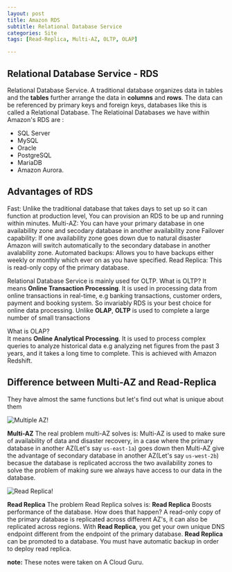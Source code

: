 ```yaml
---
layout: post
title: Amazon RDS
subtitle: Relational Database Service
categories: Site
tags: [Read-Replica, Multi-AZ, OLTP, OLAP]

---
```

##  Relational Database Service - RDS
Relational Database Service.
A traditional database organizes data in tables and the **tables** further arrange the data in **columns**  and **rows**.
The data can be referenced by primary keys and foreign keys, databases like this is called a Relational Database.
The Relatioinal Databases we have within Amazon's RDS are : <br/>
- SQL Server
- MySQL
- Oracle 
- PostgreSQL
- MariaDB
- Amazon Aurora.

## Advantages of RDS 
Fast: Unlike the traditional database that takes days to set up so it can function at production level, You can provision an RDS to be up and running within minutes.
Multi-AZ: You can have your primary database in one availability zone and secodary database in another availability zone
Failover capability: If one availability zone goes down due to natural disaster Amazon will switch automatically to the secondary database in another avalability zone.
Automated backups: Allows you to have backups either weekly or monthly which ever on as you have specified.
Read Replica: This is read-only copy of the primary database. 

Relational Database Service is mainly used for OLTP.
What is OLTP?
It means **Online Transaction Processing**. It is used in processing data from online transactions in real-time, e.g banking transactions, customer orders, payment and booking system. So invariably RDS is your best choice for online data processing. Unlike **OLAP**, **OLTP** is used to complete a large number of small transactions <br/>

What is OLAP? <br/>
It means **Online Analytical Processing**. It is used to process complex queries to analyze historical data e.g analyzing net figures from the past 3 years, and it takes a long time to complete.
This is achieved with Amazon Redshift.

## Difference between Multi-AZ and Read-Replica
They have almost the same functions but let's find out what is unique about them

![Multiple AZ!](/assets/images/RDS-Multi-AZ.jpg)

**Multi-AZ**
The real problem multi-AZ solves is:
Multi-AZ is used to make sure of availability of data and disaster recovery, in a case where the primary database in another AZ(Let's say `us-east-1a`) goes down then Multi-AZ give the advantage of secondary database in another AZ(Let's say `us-west-2b`) becasue the database is replicated accross the two availability zones to solve the problem of making sure we always have access to our data in the database.




![Read Replica!](/assets/images/Read-Replica.jpg)

**Read Replica**
The problem Read Replica solves is: 
**Read Replica** Boosts performance of the database. How does that happen?
A read-only copy of the primary database is replicated across different AZ's, it can also be replicated across regions. With **Read Replica**, you get your own unique DNS endpoint different from the endpoint of the primary database. 
**Read Replica** can be promoted to a database. You must have automatic backup in order to deploy read replica.
 



 **note:** These notes were taken on A Cloud Guru.
